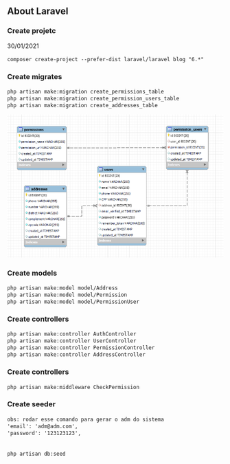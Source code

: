 
## About Laravel

### Create projetc
30/01/2021

```
composer create-project --prefer-dist laravel/laravel blog "6.*"
```

### Create migrates

```
php artisan make:migration create_permissions_table
php artisan make:migration create_permission_users_table
php artisan make:migration create_addresses_table
```

![Alt text](./docs/data_base.PNG?raw=true "Database")


### Create models

```
php artisan make:model model/Address
php artisan make:model model/Permission
php artisan make:model model/PermissionUser
```

### Create controllers

```
php artisan make:controller AuthController
php artisan make:controller UserController
php artisan make:controller PermissionController
php artisan make:controller AddressController
```

### Create controllers

```
php artisan make:middleware CheckPermission
```

### Create seeder

```
obs: rodar esse comando para gerar o adm do sistema
'email': 'adm@adm.com',
'password': '123123123',


php artisan db:seed
```










